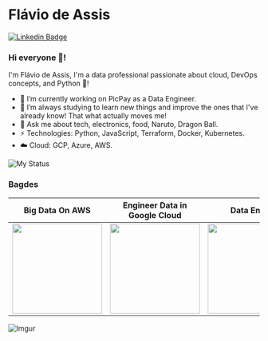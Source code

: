 # Flávio de Assis
[![Linkedin Badge](https://img.shields.io/badge/-flaviodeassis-blue?style=flat-square&logo=Linkedin&logoColor=white&link=https://www.linkedin.com/in/flaviodeassis/)](https://www.linkedin.com/in/flaviodeassis/)

### Hi everyone 🙋! 

I'm Flávio de Assis, I'm a data professional passionate about cloud, DevOps concepts, and Python 🐍!

- 🔭   I’m currently working on PicPay as a Data Engineer.
- 🌱   I’m always studying to learn new things and improve the ones that I've already know! That what actually moves me! 
- 💬   Ask me about tech, electronics, food, Naruto, Dragon Ball.
- ⚡   Technologies: Python, JavaScript, Terraform, Docker, Kubernetes.
- ☁️   Cloud: GCP, Azure, AWS.

![My Status](https://github-readme-stats.vercel.app/api?username=flavio-assis&show_icons=true&theme=merko)

### Bagdes
| Big Data On AWS | Engineer Data in Google Cloud | Data Engineering |
| --------------- | :---------------------------: | ---------------: |
| <img src="https://cdn.qwiklabs.com/ZE9hmZ5hJkWpb2%2Bsug1vDYCrTyVJboF0DZ9zkP%2BzgOo%3D" width="180" height="180"/> | <img src="https://cdn.qwiklabs.com/cwjT%2B56NWniWRx%2BC17wc1l%2Ba9IcE0z3nJChIyQ%2BINGA%3D" width="180" height="180"/> | <img src="https://cdn.qwiklabs.com/M%2Fvczg6VXGDln9SUintYf6L%2F9e9WfjxQwheeciWNSiA%3D" width="180" height="180"/>

![Imgur](https://i.imgur.com/crrMNCR.gif)

